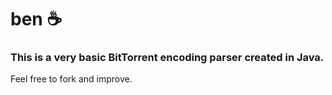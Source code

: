 # ben :coffee:

### This is a very basic BitTorrent encoding parser created in Java.

Feel free to fork and improve.
